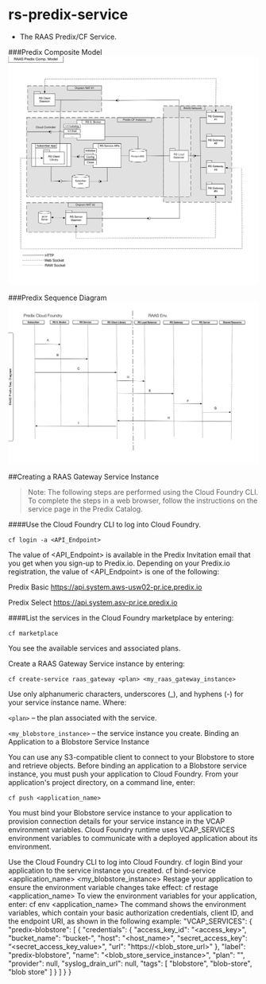 # rs-predix-service
 - The RAAS Predix/CF Service.
 
 
###Predix Composite Model
![alt tag](docs/RAAS-Predix-Comp-Model.png)

###Predix Sequence Diagram
![alt tag](docs/RAAS-Predix-Seq-Diagram.png)

##Creating a RAAS Gateway Service Instance
> Note: The following steps are performed using the Cloud Foundry CLI. To complete the steps in a web browser, follow the instructions on the service page in the Predix Catalog.

####Use the Cloud Foundry CLI to log into Cloud Foundry.
```
cf login -a <API_Endpoint>
```

The value of <API_Endpoint> is available in the Predix Invitation email that you get when you sign-up to Predix.io. Depending on your Predix.io registration, the value of <API_Endpoint> is one of the following:

Predix Basic
https://api.system.aws-usw02-pr.ice.predix.io

Predix Select
https://api.system.asv-pr.ice.predix.io

####List the services in the Cloud Foundry marketplace by entering:
```
cf marketplace
```
You see the available services and associated plans.

Create a RAAS Gateway Service instance by entering:
```
cf create-service raas_gateway <plan> <my_raas_gateway_instance> 
```

Use only alphanumeric characters, underscores (_), and hyphens (-) for your service instance name.
Where:

`<plan>` – the plan associated with the service.

`<my_blobstore_instance>` – the service instance you create.
Binding an Application to a Blobstore Service Instance

You can use any S3-compatible client to connect to your Blobstore to store and retrieve objects. Before binding an application to a Blobstore service instance, you must push your application to Cloud Foundry. From your application's project directory, on a command line, enter:
```
cf push <application_name>
```
You must bind your Blobstore service instance to your application to provision connection details for your service instance in the VCAP environment variables. Cloud Foundry runtime uses VCAP_SERVICES environment variables to communicate with a deployed application about its environment.

Use the Cloud Foundry CLI to log into Cloud Foundry.
cf login
Bind your application to the service instance you created.
cf bind-service <application_name> <my_blobstore_instance>
Restage your application to ensure the environment variable changes take effect:
cf restage <application_name>
To view the environment variables for your application, enter:
cf env <application_name>
The command shows the environment variables, which contain your basic authorization credentials, client ID, and the endpoint URI, as shown in the following example:
"VCAP_SERVICES": {
  "predix-blobstore": [
   {
    "credentials": {
     "access_key_id": "<access_key>",
     "bucket_name": “bucket-<instanceID>",
     "host": "<host_name>",
     "secret_access_key": “<secret_access_key_value>",
     "url": "https://<blob_store_url>"
    },
    "label": "predix-blobstore",
    "name": "<blob_store_service_instance>",
    "plan": "<plan>",
    "provider": null,
    "syslog_drain_url": null,
    "tags": [
     "blobstore",
     "blob-store",
     "blob store"
    ]
   }
  ]
 }
}

